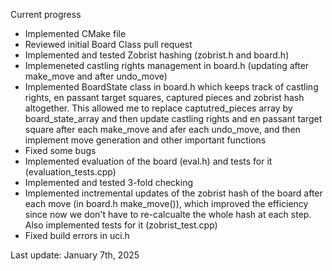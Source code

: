 Current progress

- Implemented CMake file
- Reviewed initial Board Class pull request 
- Implemented and tested Zobrist hashing (zobrist.h and board.h)
- Implemeneted castling rights management in board.h (updating after make_move and after undo_move)
- Implemented BoardState class in board.h which keeps track of castling rights, en passant target squares, captured pieces and zobrist hash altogether. This allowed me to replace captutred_pieces array by board_state_array and then update castling rights and en passant target square after each make_move and afer each undo_move, and then implement move generation and other important functions
- Fixed some bugs
- Implemented evaluation of the board (eval.h) and tests for it (evaluation_tests.cpp)
- Implemented and tested 3-fold checking
- Implemented inctremental updates of the zobrist hash of the board after each move (in board.h make_move()), which improved the efficiency since now we don't have to re-calcualte the whole hash at each step. Also implemented tests for it (zobrist_test.cpp)
- Fixed build errors in uci.h

Last update: January 7th, 2025